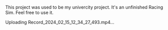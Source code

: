 This project was used to be my univercity project.
It's an unfinished Racing Sim.
Feel free to use it.


Uploading Record_2024_02_15_12_34_27_493.mp4…

